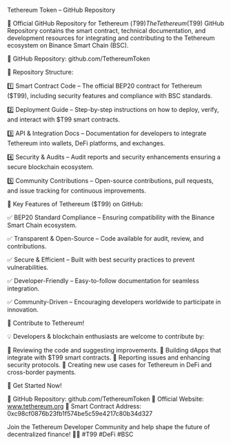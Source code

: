 Tethereum Token – GitHub Repository

📌 Official GitHub Repository for Tethereum ($T99)
The Tethereum ($T99) GitHub Repository contains the smart contract, technical documentation, and development resources for integrating and contributing to the Tethereum ecosystem on Binance Smart Chain (BSC).

🔗 GitHub Repository: github.com/TethereumToken

📂 Repository Structure:

1️⃣ Smart Contract Code – The official BEP20 contract for Tethereum ($T99), including security features and compliance with BSC standards.

2️⃣ Deployment Guide – Step-by-step instructions on how to deploy, verify, and interact with $T99 smart contracts.

3️⃣ API & Integration Docs – Documentation for developers to integrate Tethereum into wallets, DeFi platforms, and exchanges.

4️⃣ Security & Audits – Audit reports and security enhancements ensuring a secure blockchain ecosystem.

5️⃣ Community Contributions – Open-source contributions, pull requests, and issue tracking for continuous improvements.

🔹 Key Features of Tethereum ($T99) on GitHub:

✅ BEP20 Standard Compliance – Ensuring compatibility with the Binance Smart Chain ecosystem.

✅ Transparent & Open-Source – Code available for audit, review, and contributions.

✅ Secure & Efficient – Built with best security practices to prevent vulnerabilities.

✅ Developer-Friendly – Easy-to-follow documentation for seamless integration.

✅ Community-Driven – Encouraging developers worldwide to participate in innovation.

🚀 Contribute to Tethereum!

💡 Developers & blockchain enthusiasts are welcome to contribute by:

🔹 Reviewing the code and suggesting improvements.
🔹 Building dApps that integrate with $T99 smart contracts.
🔹 Reporting issues and enhancing security protocols.
🔹 Creating new use cases for Tethereum in DeFi and cross-border payments.

🔗 Get Started Now!

📌 GitHub Repository: github.com/TethereumToken
📌 Official Website: www.tethereum.org
📌 Smart Contract Address: 0xc98cf0876b23fb1f574be5c59e4217c80b34d327

Join the Tethereum Developer Community and help shape the future of decentralized finance! 🚀🔥 #T99 #DeFi #BSC
